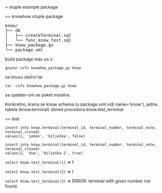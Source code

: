 = xtuple example package


== knowhow xtuple package

<pre>
know/
├── db
│   ├── createTerminal.sql
│   └── func_know_test.sql
├── know_package.gz
└── package.xml
</pre>


build package mac os x:

```
gnutar cvfz knowhow_package.gz know
```

na linuxu obični tar

```
tar -cvfz knowhow_package.gz know
```

sa updater-om se paket instalira.


Konkretno, kreira se know schema (u package.xml vidi name='know'), jedna tabela (know.terminal) stored procedura know.test_terminal


== test
 
```
insert into know.terminal(terminal_id, terminal_number, terminal_note, terminal_closed) 
values(1, 'jedan', 'bilješka', false)

insert into know.terminal(terminal_id, terminal_number, terminal_note, terminal_closed) 
values(2, 'dva', 'bilješka 2', true)
```

```select know.test_terminal(1)``` => f

```select know.test_terminal(2)``` => t

```select know.test_terminal(3)``` => ERROR:  terminal with given number not found.

